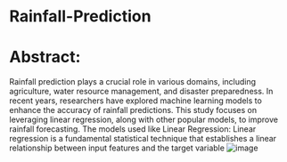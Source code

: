 # Rainfall-Prediction

# Abstract: 

Rainfall prediction plays a crucial role in various domains, including agriculture, water resource management, and disaster preparedness. In recent years, researchers have explored machine learning models to enhance the accuracy of rainfall predictions. This study focuses on leveraging linear regression, along with other popular models, to improve rainfall forecasting. The models used like Linear Regression: Linear regression is a fundamental statistical technique that establishes a linear relationship between input features and the target variable
![image](https://github.com/user-attachments/assets/03ad903f-2c68-4365-86cb-36409c2e642f)
